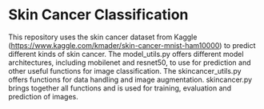 # Skin Cancer Classification
This repository uses the skin cancer dataset from Kaggle (https://www.kaggle.com/kmader/skin-cancer-mnist-ham10000) to predict different kinds of skin cancer.
The model_utils.py offers different model architectures, including mobilenet and resnet50, to use for prediction and other useful functions for image classification.
The skincancer_utils.py offers functions for data handling and image augmentation.
skincancer.py brings together all functions and is used for training, evaluation and prediction of images.
